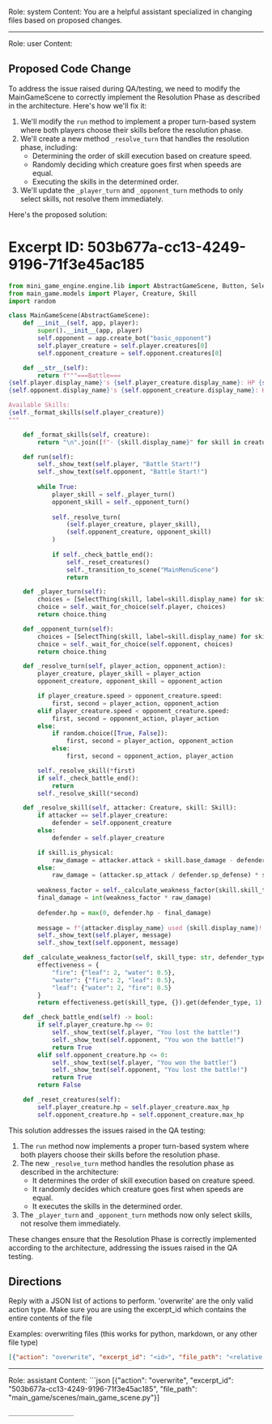 Role: system
Content: You are a helpful assistant specialized in changing files based on proposed changes.
__________________
Role: user
Content: 
## Proposed Code Change
To address the issue raised during QA/testing, we need to modify the MainGameScene to correctly implement the Resolution Phase as described in the architecture. Here's how we'll fix it:

1. We'll modify the `run` method to implement a proper turn-based system where both players choose their skills before the resolution phase.
2. We'll create a new method `_resolve_turn` that handles the resolution phase, including:
   - Determining the order of skill execution based on creature speed.
   - Randomly deciding which creature goes first when speeds are equal.
   - Executing the skills in the determined order.
3. We'll update the `_player_turn` and `_opponent_turn` methods to only select skills, not resolve them immediately.

Here's the proposed solution:

# Excerpt ID: 503b677a-cc13-4249-9196-71f3e45ac185
```python main_game/scenes/main_game_scene.py
from mini_game_engine.engine.lib import AbstractGameScene, Button, SelectThing
from main_game.models import Player, Creature, Skill
import random

class MainGameScene(AbstractGameScene):
    def __init__(self, app, player):
        super().__init__(app, player)
        self.opponent = app.create_bot("basic_opponent")
        self.player_creature = self.player.creatures[0]
        self.opponent_creature = self.opponent.creatures[0]

    def __str__(self):
        return f"""===Battle===
{self.player.display_name}'s {self.player_creature.display_name}: HP {self.player_creature.hp}/{self.player_creature.max_hp}
{self.opponent.display_name}'s {self.opponent_creature.display_name}: HP {self.opponent_creature.hp}/{self.opponent_creature.max_hp}

Available Skills:
{self._format_skills(self.player_creature)}
"""

    def _format_skills(self, creature):
        return "\n".join([f"- {skill.display_name}" for skill in creature.skills])

    def run(self):
        self._show_text(self.player, "Battle Start!")
        self._show_text(self.opponent, "Battle Start!")
        
        while True:
            player_skill = self._player_turn()
            opponent_skill = self._opponent_turn()
            
            self._resolve_turn(
                (self.player_creature, player_skill),
                (self.opponent_creature, opponent_skill)
            )
            
            if self._check_battle_end():
                self._reset_creatures()
                self._transition_to_scene("MainMenuScene")
                return

    def _player_turn(self):
        choices = [SelectThing(skill, label=skill.display_name) for skill in self.player_creature.skills]
        choice = self._wait_for_choice(self.player, choices)
        return choice.thing

    def _opponent_turn(self):
        choices = [SelectThing(skill, label=skill.display_name) for skill in self.opponent_creature.skills]
        choice = self._wait_for_choice(self.opponent, choices)
        return choice.thing

    def _resolve_turn(self, player_action, opponent_action):
        player_creature, player_skill = player_action
        opponent_creature, opponent_skill = opponent_action

        if player_creature.speed > opponent_creature.speed:
            first, second = player_action, opponent_action
        elif player_creature.speed < opponent_creature.speed:
            first, second = opponent_action, player_action
        else:
            if random.choice([True, False]):
                first, second = player_action, opponent_action
            else:
                first, second = opponent_action, player_action

        self._resolve_skill(*first)
        if self._check_battle_end():
            return
        self._resolve_skill(*second)

    def _resolve_skill(self, attacker: Creature, skill: Skill):
        if attacker == self.player_creature:
            defender = self.opponent_creature
        else:
            defender = self.player_creature

        if skill.is_physical:
            raw_damage = attacker.attack + skill.base_damage - defender.defense
        else:
            raw_damage = (attacker.sp_attack / defender.sp_defense) * skill.base_damage
        
        weakness_factor = self._calculate_weakness_factor(skill.skill_type, defender.creature_type)
        final_damage = int(weakness_factor * raw_damage)
        
        defender.hp = max(0, defender.hp - final_damage)
        
        message = f"{attacker.display_name} used {skill.display_name}! It dealt {final_damage} damage to {defender.display_name}."
        self._show_text(self.player, message)
        self._show_text(self.opponent, message)

    def _calculate_weakness_factor(self, skill_type: str, defender_type: str) -> float:
        effectiveness = {
            "fire": {"leaf": 2, "water": 0.5},
            "water": {"fire": 2, "leaf": 0.5},
            "leaf": {"water": 2, "fire": 0.5}
        }
        return effectiveness.get(skill_type, {}).get(defender_type, 1)

    def _check_battle_end(self) -> bool:
        if self.player_creature.hp <= 0:
            self._show_text(self.player, "You lost the battle!")
            self._show_text(self.opponent, "You won the battle!")
            return True
        elif self.opponent_creature.hp <= 0:
            self._show_text(self.player, "You won the battle!")
            self._show_text(self.opponent, "You lost the battle!")
            return True
        return False

    def _reset_creatures(self):
        self.player_creature.hp = self.player_creature.max_hp
        self.opponent_creature.hp = self.opponent_creature.max_hp
```

This solution addresses the issues raised in the QA testing:

1. The `run` method now implements a proper turn-based system where both players choose their skills before the resolution phase.
2. The new `_resolve_turn` method handles the resolution phase as described in the architecture:
   - It determines the order of skill execution based on creature speed.
   - It randomly decides which creature goes first when speeds are equal.
   - It executes the skills in the determined order.
3. The `_player_turn` and `_opponent_turn` methods now only select skills, not resolve them immediately.

These changes ensure that the Resolution Phase is correctly implemented according to the architecture, addressing the issues raised in the QA testing.

## Directions
Reply with a JSON list of actions to perform. 'overwrite' are the only valid action type. 
Make sure you are using the excerpt_id which contains the entire contents of the file

Examples:
overwriting files (this works for python, markdown, or any other file type)
```json output_example1
[{"action": "overwrite", "excerpt_id": "<id>", "file_path": "<relative file path>"}]
```

__________________
Role: assistant
Content: ```json
[{"action": "overwrite", "excerpt_id": "503b677a-cc13-4249-9196-71f3e45ac185", "file_path": "main_game/scenes/main_game_scene.py"}]
```
__________________
